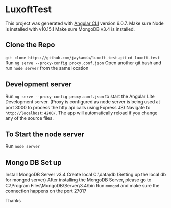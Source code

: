 # LuxoftTest

This project was generated with [Angular CLI](https://github.com/angular/angular-cli) version 6.0.7.
Make sure Node is installed with v10.15.1
Make sure MongoDB v3.4 is installed.

## Clone the Repo 
`git clone https://github.com/jaykanda/luxoft-test.git`
`cd luxoft-test`
Run `ng serve --proxy-config proxy.conf.json`
Open another git bash and run `node server` from the same location

## Development server

Run `ng serve --proxy-config proxy.conf.json` to start the Angular Lite Development server. (Proxy is configured as node server is being used at port 3000 to process the http api calls using Express JS)
Navigate to `http://localhost:4200/`. The app will automatically reload if you change any of the source files.

## To Start the node server
Run `node server`

## Mongo DB Set up

Install MongoDB Server v3.4
Create local C:\data\db (Setting up the local db for mongod server)
After installing the MongoDB Server, please go to C:\Program Files\MongoDB\Server\3.4\bin
Run `mongod` and make sure the connection happens on the port 27017

Thanks
